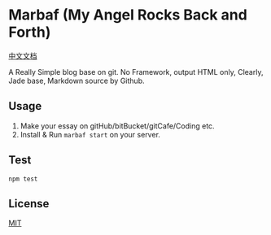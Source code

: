 # Marbaf (My Angel Rocks Back and Forth)

[中文文档](README.zh-CN.md)

A Really Simple blog base on git. No Framework, output HTML only, Clearly, Jade base, Markdown source by Github.

## Usage

1. Make your essay on gitHub/bitBucket/gitCafe/Coding etc.
2. Install & Run `marbaf start` on your server.

## Test

```
npm test
```

## License

[MIT](LICENSE)